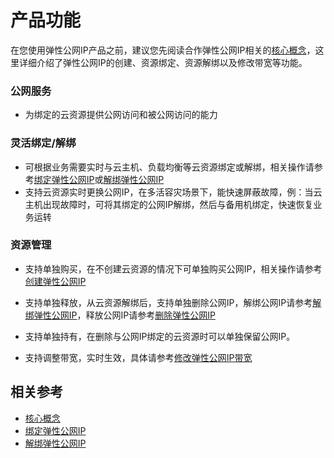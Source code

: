 # 产品功能

在您使用弹性公网IP产品之前，建议您先阅读合作弹性公网IP相关的[核心概念](Core-Concepts.md)，这里详细介绍了弹性公网IP的创建、资源绑定、资源解绑以及修改带宽等功能。
### 公网服务
  - 为绑定的云资源提供公网访问和被公网访问的能力
### 灵活绑定/解绑
  - 可根据业务需要实时与云主机、负载均衡等云资源绑定或解绑，相关操作请参考[绑定弹性公网IP](../Operation-Guide/Elastic-IP-Management/Associate-Elastic-IP.md)或[解绑弹性公网IP](../Operation-Guide/Elastic-IP-Management/Disassociate-Elastic-IP.md)
  - 支持云资源实时更换公网IP，在多活容灾场景下，能快速屏蔽故障，例：当云主机出现故障时，可将其绑定的公网IP解绑，然后与备用机绑定，快速恢复业务运转
  
### 资源管理
  - 支持单独购买，在不创建云资源的情况下可单独购买公网IP，相关操作请参考[创建弹性公网IP](../Operation-Guide/Elastic-IP-Management/Create-Elastic-IP.md)
 
  - 支持单独释放，从云资源解绑后，支持单独删除公网IP，解绑公网IP请参考[解绑弹性公网IP](../Operation-Guide/Elastic-IP-Management/Disassociate-Elastic-IP.md)，释放公网IP请参考[删除弹性公网IP](../Operation-Guide/Elastic-IP-Management/Delete-Elastic-IP.md)
  - 支持单独持有，在删除与公网IP绑定的云资源时可以单独保留公网IP。
  - 支持调整带宽，实时生效，具体请参考[修改弹性公网IP带宽](../Operation-Guide/Elastic-IP-Management/Modify-Elastic-IP.md)

## 相关参考
- [核心概念](Core-Concepts.md)
- [绑定弹性公网IP](../Operation-Guide/Elastic-IP-Management/Associate-Elastic-IP.md)
- [解绑弹性公网IP](../Operation-Guide/Elastic-IP-Management/Disassociate-Elastic-IP.md)
